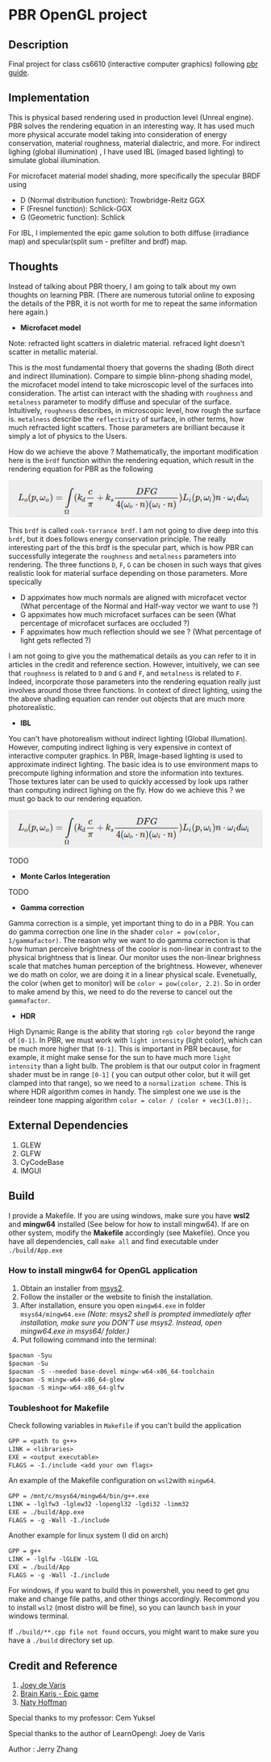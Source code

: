 # PBR OpenGL project
 
## Description

Final project for class cs6610 (interactive computer graphics) following [pbr guide](https://learnopengl.com/PBR/Theory). 

## Implementation

This is physical based rendering used in production level (Unreal engine). PBR solves the rendering equation in an interesting way. It has used much more physical accurate model taking into consideration of energy conservation, material roughness, material dialectric, and more. For indirect lighing (global illumination) , I have used IBL (imaged based lighting) to simulate global illumination. 

For microfacet material model shading, more specifically the specular BRDF using

- D (Normal distribution function): Trowbridge-Reitz GGX
- F (Fresnel function): Schlick-GGX
- G (Geometric function): Schlick

For IBL, I implemented the epic game solution to both diffuse (irradiance map) and specular(split sum - prefilter and brdf) map. 

## Thoughts

Instead of talking about PBR thoery, I am going to talk about my own thoughts on learning PBR. (There are numerous tutorial online to exposing the details of the PBR, it is not worth for me to repeat the same information here again.) 

- **Microfacet model**

Note: refracted light scatters in dialetric material. refraced light doesn't scatter in metallic material. 

This is the most fundamental thoery that governs the shading (Both direct and indirect illumination). Compare to simple blinn-phong shading model, the microfacet model intend to take microscopic level of the surfaces into consideration. The artist can interact with the shading with `roughness` and `metalness` parameter to modify diffuse and specular of the surface. Intuitively, `roughness` describes, in microscopic level, how rough the surface is. `metalness` describe the `reflectivity` of surface, in other terms, how much refracted light scatters. Those parameters are brilliant because it simply a lot of physics to the Users. 

How do we achieve the above ? Mathematically, the important modification here is the `brdf` function within the rendering equation, which result in the rendering equation for PBR as the following

![rendering equation](./resources/rendering.png)

This `brdf` is called `cook-torrance brdf`. I am not going to dive deep into this `brdf`, but it does follows energy conservation principle. The really interesting part of the this brdf is the specular part, which is how PBR can successfully integerate the `roughness` and `metalness` parameters into rendering. The three functions `D`, `F`, `G` can be chosen in such ways that gives realistic look for material surface depending on those parameters. More specically

- D appximates how much normals are aligned with microfacet vector (What percentage of the Normal and Half-way vector we want to use ?)
- G appximates how much microfacet surfaces can be seen (What percentage of microfacet surfaces are occluded ?)
- F appximates how much reflection should we see ? (What percentage of light gets reflected ?)

I am not going to give you the mathematical details as you can refer to it in articles in the credit and reference section. However, intuitively, we can see that `roughness` is related to `D` and `G` and `F`, and `metalness` is related to `F`. Indeed, incorporate those parameters into the rendering equation really just involves around those three functions. In context of direct lighting, using the the above shading equation can render out objects that are much more photorealistic. 

- **IBL**

You can't have photorealism without indirect lighting (Global illumation). However, computing indirect lighing is very expensive in context of interactive computer graphics. In PBR, Image-based lighting is used to approximate indirect lighting. The basic idea is to use environment maps to precompute lighing information and store the information into textures. Those textures later can be used to quickly accessed by look ups rather than computing indirect lighing on the fly. How do we achieve this ? we must go back to our rendering equation.

![rendering equation](./resources/rendering.png)

TODO

- **Monte Carlos Integeration**

TODO

- **Gamma correction**

Gamma correction is a simple, yet important thing to do in a PBR. You can do gamma correction one line in the shader `color = pow(color, 1/gammafactor)`. The reason why we want to do gamma correction is that how human perceive brightness of the coolor is non-linear in contrast to the physical brightness that is linear. Our monitor uses the non-linear brighness scale that matches human perception of the brightness. However, whenever we do math on color, we are doing it in a linear physical scale. Evenetually, the color (when get to monitor) will be `color = pow(color, 2.2)`. So in order to make amend by this, we need to do the reverse to cancel out the `gammafactor`. 

- **HDR** 

High Dynamic Range is the ability that storing `rgb color` beyond the range of `[0-1]`. In PBR, we must work with `light intensity` (light color), which can be much more higher that `[0-1]`. This is important in PBR because, for example, it might make sense for the sun to have much more `light intensity` than a light bulb. The problem is that our output color in fragment shader must be in range `[0-1]` ( you can output other color, but it will get clamped into that range), so we need to a `normalization scheme`. This is where HDR algorithm comes in handy. The simplest one we use is the reindeer tone mapping algorithm `color = color / (color + vec3(1.0));`. 

## External Dependencies

1. GLEW
2. GLFW
3. CyCodeBase
4. IMGUI

## Build 

I provide a Makefile. If you are using windows, make sure you have **wsl2** and **mingw64** installed (See below for how to install mingw64). If are on other system, modify the **Makefile** accordingly (see Makefile). Once you have all dependencies, call `make all` and find executable under `./build/App.exe`

### How to install mingw64 for OpenGL application

1. Obtain an installer from [msys2](https://www.msys2.org/).
2. Follow the installer or the website to finish the installation.
3. After installation, ensure you open `mingw64.exe` in folder `msys64/mingw64.exe`  *(Note: msys2 shell is prompted immediately after installation, make sure you DON’T use msys2. Instead, open mingw64.exe in msys64/ folder.)*
4. Put following command into the terminal:
```
$pacman -Syu 
$pacman -Su 
$pacman -S --needed base-devel mingw-w64-x86_64-toolchain 
$pacman -S mingw-w64-x86_64-glew 
$pacman -S mingw-w64-x86_64-glfw
```

### Toubleshoot for Makefile

Check following variables in `Makefile` if you can't build the application
```
GPP = <path to g++>
LINK = <libraries>
EXE = <output executable>
FLAGS = -I./include <add your own flags>
```
An example of the Makefile configuration on `wsl2`with `mingw64`.
```
GPP = /mnt/c/msys64/mingw64/bin/g++.exe
LINK = -lglfw3 -lglew32 -lopengl32 -lgdi32 -limm32
EXE = ./build/App.exe
FLAGS = -g -Wall -I./include
```
Another example for linux system (I did on arch)
```
GPP = g++
LINK = -lglfw -lGLEW -lGL
EXE = ./build/App
FLAGS = -g -Wall -I./include
```
For windows, if you want to build this in powershell, you need to get gnu make and change file paths, and other things accordingly. Recommond you to install `wsl2` (most distro will be fine), so you can launch `bash` in your windows terminal. 

If `./build/**.cpp file not found` occurs, you might want to make sure you have a `./build` directory set up.

## Credit and Reference

1. [Joey de Varis](https://learnopengl.com/PBR/Theory)
2. [Brain Karis - Epic game](https://blog.selfshadow.com/publications/s2013-shading-course/karis/s2013_pbs_epic_notes_v2.pdf)
3. [Naty Hoffman](https://blog.selfshadow.com/publications/s2013-shading-course/hoffman/s2013_pbs_physics_math_notes.pdf)


Special thanks to my professor: Cem Yuksel 

Special thanks to the author of LearnOpengl: Joey de Varis

Author : Jerry Zhang